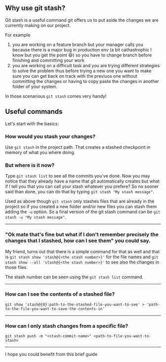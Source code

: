 ## Why use git stash?

Git stash is a useful command git offers us to put aside the changes we are currently making on our project.

For example 
1. you are working on a feature branch but your manager calls you because there is a major bug in production env (a bit cathastrophic I know but you get the point :smile:) so you have to change branch before finishing and committing your work
2. you are working on a difficult task and you are trying different strategies to solve the problem thus before trying a new one you want to make sure you can get back on track with the previuos one without committing the changes or having to copy paste the changes in another folder of your system.

In those scenarious `git stash` comes very handy!

## Useful commands

Let's start with the basics: 

### How would you stash your changes?
Use `git stash` in the project path.
That creates a stashed checkpoint in memory of what you where doing.

### But where is it now?

Type `git stash list` to see all the commits you've done. Now you may notice that they already have a name that git automatically creates but what if I tell you that you can call your stash whatever you prefere? So no sooner said than done, you can do that by typing 	`git stash "My stash message"`. 

Used as above though `git stash` only stashes files that are already in the project so if you created a new folder and/or new files you can stash them adding the `-u` option. So a final version of the git stash command can be `git stash -u "My stash message"`.

---

### "Ok mate that's fine but what if I don't remember precisely the changes that I stashed, how can I see them" you could say.

My friend, turns out that there is a simple command for that as well and that is `git stash show 'stash@{<the stash number>}'` for the file names and `git stash show --all 'stash@{<the stash number>}'` to see also the changes in those files. 

The stash number can be seen using the `git stash list` command.

---

### How can I see the contents of a stashed file?

`git show 'stash@{0}:path-to-the-stashed-file-you-want-to-see' > 'path-to-the-file-you-want-to-save-the-contents-in'`

---

### How can I only stash changes from a specific file?

`git stash push -m "<stash-commit-name>" <path-to-file-you-want-to-stash>`

---

I hope you could benefit from this brief guide
